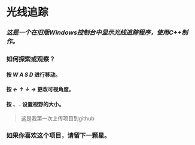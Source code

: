 # 光线追踪
### *这是一个在旧版Windows控制台中显示光线追踪程序，使用C++制作。*

### 如何探索或观察？
#### 按 *W* *A* *S* *D* 进行移动。
#### 按 *←* *↑* *↓* *→* 更改可视角度。
#### 按 *、* *.* 设置视野的大小。

> 这是我第一次上传项目到github

### 如果你喜欢这个项目，请留下一颗星。
